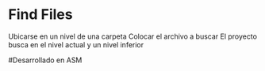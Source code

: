 # Find Files

Ubicarse en un nivel de una carpeta
Colocar el archivo a buscar 
El proyecto busca en el nivel actual y un nivel inferior

#Desarrollado en ASM
